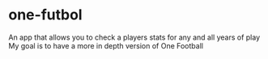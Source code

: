 # one-futbol
An app that allows you to check a players stats for any and all years of play
My goal is to have a more in depth version of One Football
